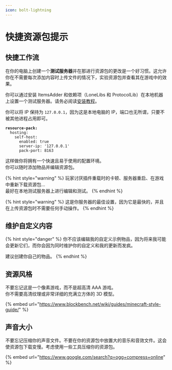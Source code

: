 ```yaml
---
icon: bolt-lightning
---
```


# 快捷资源包提示

## 快捷工作流

在你的电脑上创建一个**测试服务器**并在那进行资源包的更改是一个好习惯。这允许你在不需要每次添加内容时上传文件的情况下，实验资源包并查看其在游戏中的效果。

你可以通过安装 ItemsAdder 和依赖项（LoneLibs 和 ProtocolLib）在本地机器上设置一个测试服务器。请务必阅读[安装教程](../first-install.md)。

你可以将 IP 保持为 `127.0.0.1`，因为这是本地电脑的 IP，端口也无所谓，只要不被其他进程占用即可。

<pre class="language-yaml"><code class="lang-yaml"><strong>resource-pack:
</strong>  hosting:
    self-host:
      enabled: true
      server-ip: '127.0.0.1'
      pack-port: 8163
</code></pre>

这样做你将拥有一个快速且易于使用的配置环境。\
你可以随时添加物品并编辑资源包。

{% hint style="warning" %}
玩家讨厌插件重载时的卡顿、服务器重启、在游戏中重新下载资源包...\
最好在本地测试服务器上进行编辑和测试。
{% endhint %}

{% hint style="warning" %}
这是你服务器的最佳设置，因为它是最快的，并且在上传资源包时不需要任何手动操作。
{% endhint %}

## 维护自定义内容

{% hint style="danger" %}
你不应该编辑我的自定义示例物品，因为将来我可能会更新它们，而你会因为同时维护你的自定义和我的更新而发疯。

建议创建你自己的物品。
{% endhint %}

## 资源风格

不要忘记这是一个像素游戏，而不是超高清 AAA 游戏。\
你不需要高清纹理或非常详细的充满立方体的 3D 模型。

{% embed url="https://www.blockbench.net/wiki/guides/minecraft-style-guide/" %}

## 声音大小

不要忘记压缩你的声音文件。不要在你的资源包中放置大的音乐和音效文件。这会使资源包下载变慢。考虑使用一些工具压缩你的资源包。

{% embed url="https://www.google.com/search?q=ogg+compress+online" %}
